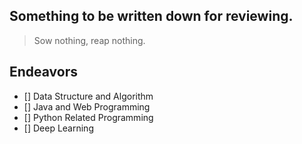 ## Something to be written down for reviewing.
> Sow nothing, reap nothing.
## Endeavors
- [] Data Structure and Algorithm
- [] Java and Web Programming
- [] Python Related Programming
- [] Deep Learning
